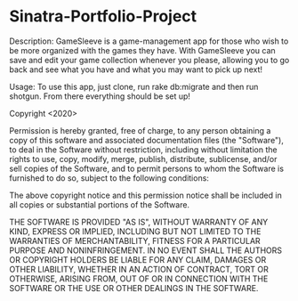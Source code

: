 # Sinatra-Portfolio-Project

Description: 
GameSleeve is a game-management app for those who wish to be more organized with the games they have. With GameSleeve you can save and edit your game collection whenever you please, allowing you to go back and see what you have and what you may want to pick up next!

Usage: 
To use this app, just clone, run rake db:migrate and then run shotgun. From there everything should be set up!

Copyright <2020> <Ronald M. Burrell Jr>

Permission is hereby granted, free of charge, to any person obtaining a copy of this software and associated documentation files (the "Software"), to deal in the Software without restriction, including without limitation the rights to use, copy, modify, merge, publish, distribute, sublicense, and/or sell copies of the Software, and to permit persons to whom the Software is furnished to do so, subject to the following conditions:

The above copyright notice and this permission notice shall be included in all copies or substantial portions of the Software.

THE SOFTWARE IS PROVIDED "AS IS", WITHOUT WARRANTY OF ANY KIND, EXPRESS OR IMPLIED, INCLUDING BUT NOT LIMITED TO THE WARRANTIES OF MERCHANTABILITY, FITNESS FOR A PARTICULAR PURPOSE AND NONINFRINGEMENT. IN NO EVENT SHALL THE AUTHORS OR COPYRIGHT HOLDERS BE LIABLE FOR ANY CLAIM, DAMAGES OR OTHER LIABILITY, WHETHER IN AN ACTION OF CONTRACT, TORT OR OTHERWISE, ARISING FROM, OUT OF OR IN CONNECTION WITH THE SOFTWARE OR THE USE OR OTHER DEALINGS IN THE SOFTWARE.